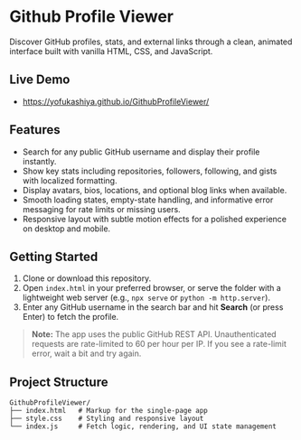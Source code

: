 # Github Profile Viewer

Discover GitHub profiles, stats, and external links through a clean, animated interface built with vanilla HTML, CSS, and JavaScript.

## Live Demo

- https://yofukashiya.github.io/GithubProfileViewer/

## Features

- Search for any public GitHub username and display their profile instantly.
- Show key stats including repositories, followers, following, and gists with localized formatting.
- Display avatars, bios, locations, and optional blog links when available.
- Smooth loading states, empty-state handling, and informative error messaging for rate limits or missing users.
- Responsive layout with subtle motion effects for a polished experience on desktop and mobile.

## Getting Started

1. Clone or download this repository.
2. Open `index.html` in your preferred browser, or serve the folder with a lightweight web server (e.g., `npx serve` or `python -m http.server`).
3. Enter any GitHub username in the search bar and hit **Search** (or press Enter) to fetch the profile.

> **Note:** The app uses the public GitHub REST API. Unauthenticated requests are rate-limited to 60 per hour per IP. If you see a rate-limit error, wait a bit and try again.

## Project Structure

```
GithubProfileViewer/
├── index.html   # Markup for the single-page app
├── style.css    # Styling and responsive layout
└── index.js     # Fetch logic, rendering, and UI state management
```
